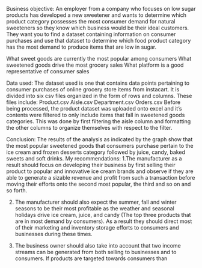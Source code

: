 
Business objective:
An employer from a company who focuses on low sugar products has developed a new sweetener and wants to determine which product category possesses the most consumer demand for natural sweeteners so they know which business would be their ideal customers. They want you to find a dataset containing information on consumer purchases and use that dataset to determine which food product category has the most demand to produce items that are low in sugar.



What sweet goods are currently the most popular among consumers
What sweetened goods drive the most grocery sales
What platform is a good representative of consumer sales 


Data used:
The dataset used is one that contains data points pertaining to consumer purchases of online grocery store items from instacart. It is divided into six csv files organized in the form of rows and columns. These files include:
Product.csv
Aisle.csv
Department.csv
Orders.csv
Before being processed, the product dataset was uploaded onto excel and it’s contents were filtered to only include items that fall in sweetened goods categories. This was done by first filtering the aisle column and formatting the other columns to organize themselves with respect to the filter. 


Conclusion:
The results of the analysis as indicated by the graph show that the most popular sweetened goods that consumers purchase pertain to the ice cream and frozen desserts category followed by juice, candy, baked sweets and soft drinks. 
My recommendations:
1.The manufacturer as a result should focus on developing their business by first selling their product to popular and innovative ice cream brands and observe if they are able to generate a sizable revenue and profit from such a transaction before moving their efforts onto the second most popular, the third and so on and so forth.


2. The manufacturer should also expect the summer, fall and winter seasons to be their most profitable as the weather and seasonal holidays drive ice cream, juice, and candy (The top three products that are in most demand by consumers). As a result they should direct most of their marketing and inventory storage efforts to consumers and businesses during these times.

3. The business owner should also take into account that two income streams can be generated from both selling to businesses and to consumers. If products are targeted towards consumers than 
































































